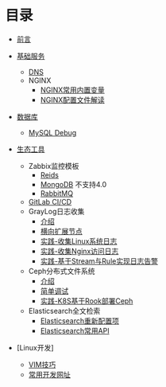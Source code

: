 # 目录

* [前言](README.md)
  
* [基础服务](baseservices/README.md)
  
  * [DNS](baseservices/named.md)
  * NGINX
    * [NGINX常用内置变量](baseservices/nginx-variables.md)
    * [NGINX配置文件解读](baseservices/nginx-conf.md)

* [数据库](database/README.md)
  * [MySQL Debug](databases/mysql_status.md)

* [生态工具](ops-tools/README.md)
  * Zabbix监控模板
    * [Reids](https://github.com/oscm/zabbix/tree/master/redis)
    * [MongoDB](https://github.com/omni-lchen/zabbix-mongodb) 不支持4.0
    * [RabbitMQ](https://github.com/jasonmcintosh/rabbitmq-zabbix)
  * [GitLab CI/CD](ops-tools/gitlab-ci.md)
  * GrayLog日志收集
    * [介绍](ops-tools/graylog/README.md)
    * [横向扩展节点](ops-tools/graylog/add-node.md)
    * [实践-收集Linux系统日志](ops-tools/graylog/linux.md)
    * [实践-收集Nginx访问日志](ops-tools/graylog/nginx.md)
    * [实践-基于Stream与Rule实现日志告警](ops-tools/graylog/alert.md)
  * Ceph分布式文件系统
    * [介绍](ops-tools/ceph/README.md)
    * [简单调试](ops-tools/ceph/ceph-debug.md)
    * [实践-K8S基于Rook部署Ceph](ops-tools/ceph/k8s-install-ceph.md)
  * Elasticsearch全文检索
    * [Elasticsearch重新配置项](ops-tools/es/es-conf.md) 
    * [Elasticsearch常用API](ops-tools/es/es-api.md)
* [Linux开发]
  * [VIM技巧](dev/vim.md)
  * [常用开发网址](dev/README.md)